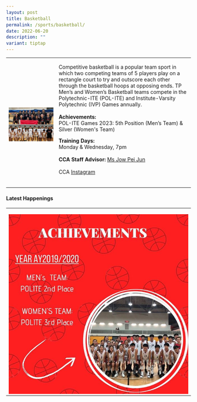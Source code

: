 ```yaml
---
layout: post
title: Basketball
permalink: /sports/basketball/
date: 2022-06-20
description: ""
variant: tiptap
---
```

<table style="minWidth: 50px">
<colgroup>
<col>
<col>
</colgroup>
<tbody>
<tr>
<td rowspan="1" colspan="1">
<p></p>
<div class="isomer-image-wrapper">
<img style="width: 100%" height="auto" width="100%" alt="" src="/images/Sports/Basketball_New.jpg">
</div>
</td>
<td rowspan="1" colspan="1">
<p>Competitive basketball is a popular team sport in which two competing
teams of 5 players play on a rectangle court to try and outscore each other
through the basketball hoops at opposing ends. TP Men’s and Women’s Basketball
teams compete in the Polytechnic-ITE (POL-ITE) and Institute-Varsity Polytechnic
(IVP) Games annually.
<br>
<br><strong>Achievements:</strong>
<br>POL-ITE Games 2023: 5th Position (Men’s Team) &amp; Silver (Women's Team)
<br>
</p>
<p></p>
<p><strong>Training Days:</strong>
<br>Monday &amp; Wednesday, 7pm
<br>
<br><strong>CCA Staff Advisor:</strong>  <a href="mailto:Pei_Jun_JOW@tp.edu.sg" rel="noopener noreferrer nofollow" target="_blank">Ms Jow Pei Jun</a>
<br>
<br>CCA <a href="https://www.instagram.com/temasekpoly_basketball/" rel="noopener noreferrer nofollow" target="_blank">Instagram</a>
<br>
<br>
</p>
</td>
</tr>
</tbody>
</table>
<h4>Latest Happenings</h4>
<table style="minWidth: 25px">
<colgroup>
<col>
</colgroup>
<tbody>
<tr>
<td rowspan="1" colspan="1">
<p></p>
<div class="isomer-image-wrapper">
<img style="display:block;margin-left:auto;margin-right:auto;" height="auto" width="100%" alt="Basketball" src="/images/Sports/BASKETBALL_Achievements.png">
</div>
</td>
</tr>
</tbody>
</table>
<p></p>